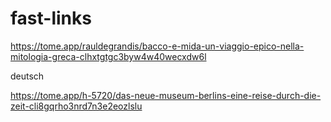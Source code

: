 # fast-links


https://tome.app/rauldegrandis/bacco-e-mida-un-viaggio-epico-nella-mitologia-greca-clhxtgtgc3byw4w40wecxdw6l

deutsch

https://tome.app/h-5720/das-neue-museum-berlins-eine-reise-durch-die-zeit-cli8gqrho3nrd7n3e2eozlslu
